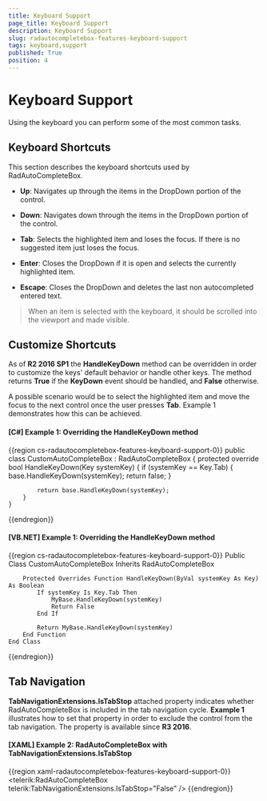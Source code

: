 ```yaml
---
title: Keyboard Support
page_title: Keyboard Support
description: Keyboard Support
slug: radautocompletebox-features-keyboard-support
tags: keyboard,support
published: True
position: 4
---
```


# Keyboard Support

Using the keyboard you can perform some of the most common tasks. 

## Keyboard Shortcuts

This section describes the keyboard shortcuts used by RadAutoCompleteBox.

* __Up__: Navigates up through the items in the DropDown portion of the control.

* __Down__: Navigates down through the items in the DropDown portion of the control.

* __Tab__: Selects the highlighted item and loses the focus. If there is no suggested item just loses the focus.

* __Enter__: Closes the DropDown if it is open and selects the currently highlighted item.

* __Escape__: Closes the DropDown and deletes the last non autocompleted entered text.

>When an item is selected with the keyboard, it should be scrolled into the viewport and made visible.

## Customize Shortcuts

As of **R2 2016 SP1** the **HandleKeyDown** method can be overridden in order to customize the keys' default behavior or handle other keys. The method returns **True** if the **KeyDown** event should be handled, and **False** otherwise.

A possible scenario would be to select the highlighted item and move the focus to the next control once the user presses **Tab**. Example 1 demonstrates how this can be achieved.

#### __[C#] Example 1: Overriding the HandleKeyDown method__

{{region cs-radautocompletebox-features-keyboard-support-0}}
	public class CustomAutoCompleteBox : RadAutoCompleteBox
	{
		protected override bool HandleKeyDown(Key systemKey)
		{
			if (systemKey == Key.Tab)
			{
				base.HandleKeyDown(systemKey);
				return false;
			}

			return base.HandleKeyDown(systemKey);
		}
	}
{{endregion}}

#### __[VB.NET] Example 1: Overriding the HandleKeyDown method__

{{region cs-radautocompletebox-features-keyboard-support-0}}
	Public Class CustomAutoCompleteBox
	Inherits RadAutoCompleteBox

		Protected Overrides Function HandleKeyDown(ByVal systemKey As Key) As Boolean
			If systemKey Is Key.Tab Then
				MyBase.HandleKeyDown(systemKey)
				Return False
			End If

			Return MyBase.HandleKeyDown(systemKey)
		End Function
	End Class
{{endregion}}

## Tab Navigation

__TabNavigationExtensions.IsTabStop__ attached property indicates whether RadAutoCompleteBox is included in the tab navigation cycle. __Example 1__ illustrates how to set that property in order to exclude the control from the tab navigation. The property is available since **R3 2016**.

#### __[XAML] Example 2: RadAutoCompleteBox with TabNavigationExtensions.IsTabStop__

{{region xaml-radautocompletebox-features-keyboard-support-0}}
	<telerik:RadAutoCompleteBox telerik:TabNavigationExtensions.IsTabStop="False" />
{{endregion}}
